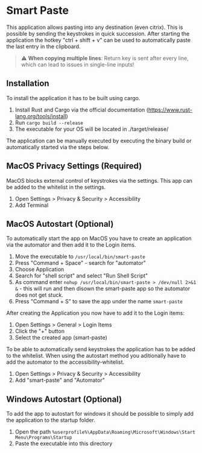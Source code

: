 # Smart Paste
This application allows pasting into any destination (even citrix). This is possible by sending the keystrokes in quick succession.
After starting the application the hotkey "ctrl + shift + v" can be used to automatically paste the last entry in the clipboard.

> :warning: **When copying multiple lines**: Return key is sent after every line, which can lead to issues in single-line inputs!

## Installation
To install the application it has to be built using cargo.
1. Install Rust and Cargo via the official documentation (https://www.rust-lang.org/tools/install)
2. Run `cargo build --release`
3. The executable for your OS will be located in ./target/release/

The application can be manually executed by executing the binary build or automatically started via the steps below.

## MacOS Privacy Settings (Required)
MacOS blocks external control of keystrokes via the settings. This app can be added to the whitelist in the settings.
1. Open Settings > Privacy & Security > Accessibility
2. Add Terminal

## MacOS Autostart (Optional)
To automatically start the app on MacOS you have to create an application via the automator and then add it to the Login items.
1. Move the executable to `/usr/local/bin/smart-paste`
2. Press "Command + Space" - search for "automator"
3. Choose Application
4. Search for "shell script" and select "Run Shell Script"
5. As command enter `nohup /usr/local/bin/smart-paste > /dev/null 2>&1 &` - this will run and then disown the smart-paste app so the automator does not get stuck.
6. Press "Command + S" to save the app under the name `smart-paste`

After creating the Application you now have to add it to the Login items:
1. Open Settings > General > Login Items
2. Click the "+" button
3. Select the created app (smart-paste)

To be able to automatically send keystrokes the application has to be added to the whitelist.
When using the autostart method you aditionally have to add the automator to the accessibility-whitelist.
1. Open Settings > Privacy & Security > Accessibility
2. Add "smart-paste" and "Automator"

## Windows Autostart (Optional)
To add the app to autostart for windows it should be possible to simply add the application to the startup folder.
1. Open the path `%userprofile%\AppData\Roaming\Microsoft\Windows\Start Menu\Programs\Startup`
2. Paste the executable into this directory
